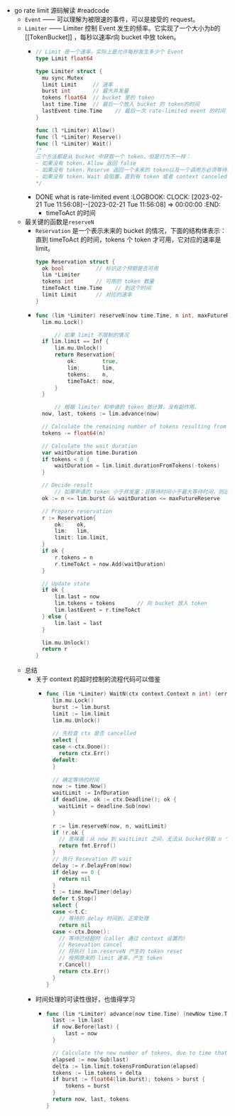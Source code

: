 - go rate limit 源码解读 #readcode
	- `Event` —— 可以理解为被限速的事件，可以是接受的 request。
	- `Limiter` —— Limiter 控制 Event 发生的频率。它实现了一个大小为*b*的 [[TokenBucket]] ，每秒以速率*r*向 bucket 中放 token。
		- ```go
		  // Limit 是一个速率，实际上是允许每秒发生多少个 Event
		  type Limit float64
		  
		  type Limiter struct {
		    mu sync.Mutex
		    limit Limit     // 速率
		    burst int       // 最大并发量
		    tokens float64  // bucket 里的 token 
		    last time.Time	// 最后一个放入 bucket 的 token的时间
		    lastEvent time.Time    // 最后一次 rate-limited event 的时间（可以是过去的或未来的）
		  }
		  
		  func (l *Limiter) Allow()
		  func (l *Limiter) Reserve() 
		  func (l *Limiter) Wait()
		  /* 
		  三个方法都是从 bucket 中获取一个 token，但是行为不一样：
		  - 如果没有 token，Allow 返回 false
		  - 如果没有 token，Reserve 返回一个未来的 token以及一个调用方必须等待的时间。
		  - 如果没有 token，Wait 会阻塞，直到有 token 或者 context canceled.
		  */ 
		  ```
		- DONE what is rate-limited event
		  :LOGBOOK:
		  CLOCK: [2023-02-21 Tue 11:56:08]--[2023-02-21 Tue 11:56:08] =>  00:00:00
		  :END:
			- timeToAct 的时间
	- 最关键的函数是`reserveN`
		- `Reservation` 是一个表示未来的 bucket 的情况，下面的结构体表示：直到 timeToAct 的时间，tokens 个 token 才可用，它对应的速率是 limit。
		  ```go
		  type Reservation struct {
		    ok bool          // 标识这个预期是否可用
		    lim *Limiter
		    tokens int       // 可用的 token 数量
		    timeToAct time.Time    // 到这个时间
		    limit Limit      // 对应的速率
		  }
		  ```
		- ```go
		  func (lim *Limiter) reserveN(now time.Time, n int, maxFutureReserve time.Duration) Reservation {
		  	lim.mu.Lock()
		  
		    	// 如果 limit 不限制的情况
		  	if lim.limit == Inf {
		  		lim.mu.Unlock()
		  		return Reservation{
		  			ok:        true,
		  			lim:       lim,
		  			tokens:    n,
		  			timeToAct: now,
		  		}
		  	}
		  
		    	// 根据 limiter 和申请的 token 做计算，没有副作用。
		  	now, last, tokens := lim.advance(now)
		  
		  	// Calculate the remaining number of tokens resulting from the request.
		  	tokens -= float64(n)
		  
		  	// Calculate the wait duration
		  	var waitDuration time.Duration
		  	if tokens < 0 {
		  		waitDuration = lim.limit.durationFromTokens(-tokens)
		  	}
		  
		  	// Decide result
		    	// 如果申请的 token 小于并发量；且等待时间小于最大等待时间，则这个Reservation是可用的
		  	ok := n <= lim.burst && waitDuration <= maxFutureReserve
		  
		  	// Prepare reservation
		  	r := Reservation{
		  		ok:    ok,
		  		lim:   lim,
		  		limit: lim.limit,
		  	}
		  	if ok {
		  		r.tokens = n
		  		r.timeToAct = now.Add(waitDuration)
		  	}
		  
		  	// Update state
		  	if ok {
		  		lim.last = now
		  		lim.tokens = tokens       // 向 bucket 放入 token
		  		lim.lastEvent = r.timeToAct
		  	} else {
		  		lim.last = last
		  	}
		  
		  	lim.mu.Unlock()
		  	return r
		  }
		  ```
	- 总结
		- 关于 context 的超时控制的流程代码可以借鉴
			- ```go
			  func (lim *Limiter) WaitN(ctx context.Context n int) (err error) {
			    lim.mu.Lock()
			    burst := lim.burst
			    limit := lim.limit
			    lim.mu.Unlock()
			    
			    // 先检查 ctx 是否 cancelled
			    select {
			    case <-ctx.Done():
			      return ctx.Err()
			    default:
			    }
			    
			    // 确定等待的时间
			    now := time.Now()
			    waitLimit := InfDuration
			    if deadline, ok := ctx.Deadline(); ok {
			      waitLimit = deadline.Sub(now)
			    }
			    
			    r := lim.reserveN(now, n, waitLimit)
			    if !r.ok {
			      // 意味着：从 now 到 waitLimit 之间，无法从 bucket获取 n 个 token
			      return fmt.Errof()
			    }
			    // 执行 Resevation 的 wait
			    delay := r.DelayFrom(now)
			    if delay == 0 {
			      return nil
			    }
			    t := time.NewTimer(delay)
			    defer t.Stop()
			    select {
			    case <-t.C:
			      // 等待的 delay 时间到，正常处理
			      return nil
			    case <-ctx.Done():
			      // 等待已经超时（caller 通过 context 设置的）
			      // Resevation cancel
			      // 将执行 lim.reserveN 产生的 token reset
			      // 按照原来的 limit 速率，产生 token
			      r.Cancel()
			      return ctx.Err()
			    }
			  }
			  ```
		- 时间处理的可读性很好，也值得学习
			- ```go
			  func (lim *Limiter) advance(now time.Time) (newNow time.Time, newLast time.Time, newTokens float64) {
			  	last := lim.last
			  	if now.Before(last) {
			  		last = now
			  	}
			  
			  	// Calculate the new number of tokens, due to time that passed.
			  	elapsed := now.Sub(last)
			  	delta := lim.limit.tokensFromDuration(elapsed)
			  	tokens := lim.tokens + delta
			  	if burst := float64(lim.burst); tokens > burst {
			  		tokens = burst
			  	}
			  	return now, last, tokens
			  }
			  ```